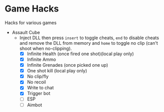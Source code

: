# Game Hacks

Hacks for various games

* Assault Cube
    * Inject DLL then press `insert` to toggle cheats, `end` to disable cheats and remove the DLL from memory and `home` to toggle no clip (can't shoot when no-clipping).
        * [x] Infinite Health (once fired one shot)(local play only)
        * [x] Infinite Ammo
        * [x] Infinite Grenades (once picked one up)
        * [x] One shot kill (local play only)
        * [x] No clip/fly
        * [x] No recoil
        * [x] Write to chat
        * [x] Trigger bot
        * [ ] ESP
        * [ ] Aimbot
